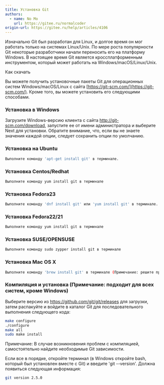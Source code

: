 ```yaml
---
title: Установка Git
authors:
  - name: No Mo
    url: https://gitee.ru/normalcoder
origin-url: https://gitee.ru/help/articles/4106
---
```


Изначально Git был разработан для Linux, и долгое время он мог работать только на системах Linux/Unix. По мере роста популярности Git некоторые разработчики начали переносить его на платформу Windows. В настоящее время Git является кроссплатформенным инструментом, который может работать на Windows/macOS/Linux/Unix.

Как скачать

Вы можете получить установочные пакеты Git для операционных систем Windows/macOS/Linux с сайта [https://git-scm.com/](https://git-scm.com/). Кроме того, вы можете установить его следующими способами.

### Установка в Windows

Загрузите Windows-версию клиента с сайта <http://git-scm.com/download>, запустите ее от имени администратора и выберите Next для установки. Обратите внимание, что, если вы не знаете значения каждой опции, следует сохранить опции по умолчанию.

### Установка на Ubuntu

```bash
Выполните команду 'apt-get install git' в терминале.
```

### Установка Centos/Redhat

```bash
Выполните команду yum install git в терминале
```

### Установка Fedora23

```bash
Выполните команду 'dnf install git' или 'yum install git' в терминале.
```

### Установка Fedora22/21

```bash
Выполните команду yum install git в терминале
```

### Установка SUSE/OPENSUSE

```bash
Выполните команду sudo zypper install git в терминале
```

### Установка Mac OS X

```bash
Выполните команду 'brew install git' в терминале (Примечание: решите проблемы с переменными окружения и инструментом Brew самостоятельно).
```

### Компиляция и установка (Примечание: подходит для всех систем, кроме Windows)

Выберите версию из <https://github.com/git/git/releases> для загрузки, затем распакуйте и войдите в каталог Git для последовательного выполнения следующего кода:

```bash
make configure
./configure
make all
sudo make install
```

Примечание: В случае возникновения проблем с компиляцией, самостоятельно найдите необходимые Git зависимости.

Если все в порядке, откройте терминал (в Windows откройте bash, который был установлен вместе с Git) и введите 'git --version'. Должна появиться следующая информация:

```bash
git version 2.5.0
```